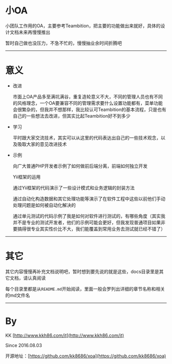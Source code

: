 # 小OA

小团队工作用的OA，主要参考Teambition，把主要的功能做出来就好，具体的设计文档未来再慢慢推出

暂时自己做也没压力，不急不忙的，慢慢抽业余时间折腾吧

---

# 意义

- 改进

	市面上OA产品多至满坑满谷，重复造轮意义不大，不同的管理人员也有不同的风格理念，一个OA要兼容不同的管理需求要什么设置功能都有，菜单功能会很繁杂的，但我并不想那样，我比较认可Teambition的基本流程，只是也有自己的一些想法去改进，但其实比起Teambition好不到多少
	
- 学习

	平时跟大家交流技术，其实可以从这里的代码表达出自己的一些技术观念，以及吸取大家的意见改进技术
	
- 示例

	向广大普通PHP开发者示例了如何做前后端分离，前端如何独立开发
	
	Yii框架的运用
	
	通过Yii框架的代码演示了一些设计模式和业务逻辑的封装方法
	
	通过自动化构造数据和其它处理功能等演示了在软件工程中这些以前他们手动处理问题是如何被自动化解决的
	
	通过单元测试的代码示例了我是如何对软件进行测试的，有哪些角度（其实我并不是专业的测试开发者，他们的示例可能会更好，但我发现普通项目如果非要搞得很专业其实性价比不大，我们能覆盖到常用业务去测试就已经不错了）
	
---

# 其它

其它内容慢慢再补充文档说明吧，暂时想到要先说的就是这些，docs目录里是其它文档，请认真阅读

每个目录里都是从`README.md`开始阅读，里面一般会罗列出详细的章节名称和相关的md文件名

---

# By

KK [http://www.kkh86.com/it](http://www.kkh86.com/it)

Since 2016.08.03

开源地址：[https://github.com/kk8686/xoa](https://github.com/kk8686/xoa)